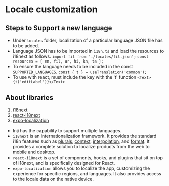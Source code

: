 # Locale customization

## Steps to Support a new language

* Under `locales` folder, localization of a particular language JSON file has to be added.
* Language JSON has to be imported in `i18n.ts` and load the resources to i18next as follows. `import fil from './locales/fil.json';` `const resources = { en, fil, ar, hi, kn, ta };`
* To ensure the language needs to be included in the const `SUPPORTED_LANGUAGES`. `const { t } = useTranslation('common');`
* To use with react, must include the key with the 't' function `<Text>{t('editLabel')}</Text>`

## About libraries

1. [i18next](https://www.i18next.com/)
2. [react-i18next](https://react.i18next.com/)
3. [expo-localization](https://docs.expo.dev/versions/latest/sdk/localization/)

* Inji has the capability to support multiple languages.
* `i18next` is an internationalization framework. It provides the standard i18n features such as [plurals](https://www.i18next.com/translation-function/plurals), [context](https://www.i18next.com/translation-function/context), [interpolation](https://www.i18next.com/translation-function/interpolation), and [format](https://www.i18next.com/translation-function/formatting). It provides a complete solution to localize products from the web to mobile and desktop.
* `react-i18next` is a set of components, hooks, and plugins that sit on top of i18next, and is specifically designed for React.
* `expo-localization` allows you to localize the app, customizing the experience for specific regions, and languages. It also provides access to the locale data on the native device.
